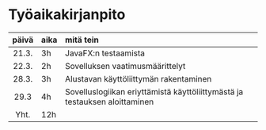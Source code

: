 # Työaikakirjanpito

| päivä | aika | mitä tein   |
| :----:|:-----| :-----|
|21.3.|3h | JavaFX:n testaamista |
|22.3.|2h | Sovelluksen vaatimusmäärittelyt |
|28.3.|3h | Alustavan käyttöliittymän rakentaminen |
|29.3 |4h | Sovelluslogiikan eriyttämistä käyttöliittymästä ja testauksen aloittaminen |
| Yht. | 12h | |